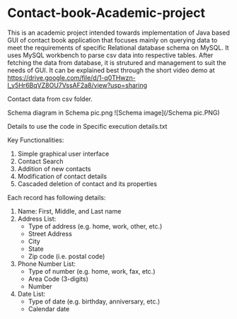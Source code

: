 # Contact-book-Academic-project

This is an academic project intended towards implementation of Java based GUI of contact book application that focuses mainly on querying data to meet the requirements of specific Relational database schema on MySQL. It uses MySQL workbench to parse csv data into respective tables. After fetching the data from database, it is strutured and management to suit the needs of GUI. It can be explained best through the short video demo at https://drive.google.com/file/d/1-q0THwzn-I_y5Hr6BqVZ8OU7VssAF2a8/view?usp=sharing

Contact data from csv folder.

Schema diagram in Schema pic.png 
![Schema image](/Schema pic.PNG)

Details to use the code in Specific execution details.txt

Key Functionalities:
1. Simple graphical user interface
2. Contact Search
3. Addition of new contacts
4. Modification of contact details
5. Cascaded deletion of contact and its properties

Each record has following details:
1. Name: First, Middle, and Last name
2. Address List:
    - Type of address (e.g. home, work, other, etc.)
    - Street Address
    - City
    - State
    - Zip code (i.e. postal code)
3. Phone Number List:
    - Type of number (e.g. home, work, fax, etc.)
    - Area Code (3-digits)
    - Number
4. Date List:
    - Type of date (e.g. birthday, anniversary, etc.)
    - Calendar date
